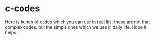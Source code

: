 # c-codes
Here is bunch of codes which you can use in real life. these are not that complex codes. but the simple ones which we use in daily life. Hope it helps...
